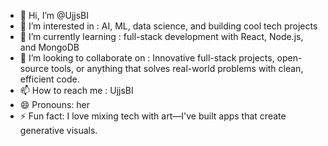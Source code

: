 - 👋 Hi, I’m @UjjsBI
- 👀 I’m interested in : AI, ML, data science, and building cool tech projects 
- 🌱 I’m currently learning : full-stack development with React, Node.js, and MongoDB
- 💞️ I’m looking to collaborate on : Innovative full-stack projects, open-source tools, or anything that solves real-world problems with clean, efficient code.
- 📫 How to reach me : UjjsBI
- 😄 Pronouns: her
- ⚡ Fun fact: I love mixing tech with art—I've built apps that create generative visuals.


<!---
UjjsBI/UjjsBI is a ✨ special ✨ repository because its `README.md` (this file) appears on your GitHub profile.
You can click the Preview link to take a look at your changes.
--->
